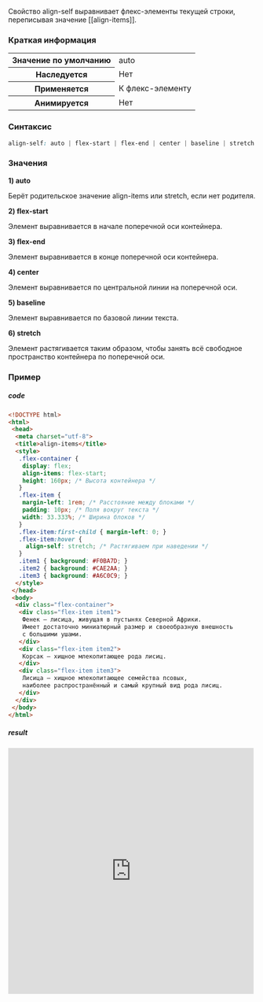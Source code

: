 Свойство align-self выравнивает флекс-элементы текущей строки, переписывая значение [[align-items]].

### Краткая информация
<table>
	<tbody>
		<tr>
			<th>Значение по умолчанию </th>
			<td>auto</td>
		</tr>
		<tr>
			<th>Наследуется</th>
			<td>Нет</td>
		</tr>
		<tr>
			<th>Применяется</th>
			<td>К флекс-элементу</td>
		</tr>
		<tr>
			<th>Анимируется</th>
			<td>Нет</td>
		</tr>
	</tbody>
</table>

### Синтаксис
```css
align-self: auto | flex-start | flex-end | center | baseline | stretch
```

### Значения
__1) auto__

Берёт родительское значение align-items или stretch, если нет родителя.

__2) flex-start__

Элемент выравнивается в начале поперечной оси контейнера.

__3) flex-end__

Элемент выравнивается в конце поперечной оси контейнера.

__4) center__

Элемент выравнивается по центральной линии на поперечной оси.

__5) baseline__

Элемент выравнивается по базовой линии текста.

__6) stretch__

Элемент растягивается таким образом, чтобы занять всё свободное пространство контейнера по поперечной оси.

### Пример
##### code
```html
<!DOCTYPE html>
<html>
 <head>
  <meta charset="utf-8">
  <title>align-items</title>
  <style>
   .flex-container {
    display: flex;
    align-items: flex-start;
    height: 160px; /* Высота контейнера */
   }
   .flex-item {
    margin-left: 1rem; /* Расстояние между блоками */
    padding: 10px; /* Поля вокруг текста */
    width: 33.333%; /* Ширина блоков */
   }
   .flex-item:first-child { margin-left: 0; }
   .flex-item:hover { 
     align-self: stretch; /* Растягиваем при наведении */
   }
   .item1 { background: #F0BA7D; }
   .item2 { background: #CAE2AA; }
   .item3 { background: #A6C0C9; }
  </style>
 </head> 
 <body>
  <div class="flex-container">
   <div class="flex-item item1">
    Фенек — лисица, живущая в пустынях Северной Африки. 
    Имеет достаточно миниатюрный размер и своеобразную внешность 
    с большими ушами.
   </div>
   <div class="flex-item item2">
    Корсак — хищное млекопитающее рода лисиц.
   </div>
   <div class="flex-item item3">
    Лисица — хищное млекопитающее семейства псовых, 
    наиболее распространённый и самый крупный вид рода лисиц.
   </div>
  </div>
 </body>
</html>
```

##### result
<iframe src="http://localhost:50000/align-self.html" style="background: white; border: none; width: 500px; height: 500px;"/></iframe>

